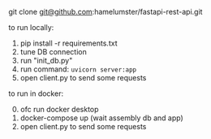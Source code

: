 git clone git@github.com:hamelumster/fastapi-rest-api.git

to run locally:

1) pip install -r requirements.txt
2) tune DB connection
3) run "init_db.py"
4) run command: `uvicorn server:app`
5) open client.py to send some requests

to run in docker:

0) ofc run docker desktop
1) docker-compose up (wait assembly db and app)
2) open client.py to send some requests
